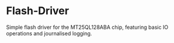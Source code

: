 # Flash-Driver
Simple flash driver for the MT25QL128ABA chip, featuring basic IO operations and journalised logging.
